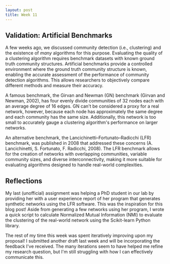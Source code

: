 ```yaml
---
layout: post
title: Week 11
---
```


## Validation: Artificial Benchmarks

A few weeks ago, we discussed community detection (i.e., clustering) and the existence of *many* algorithms for this purpose. Evaluating the quality of a clustering algorithm requires benchmark datasets with known ground truth community structures. Artificial benchmarks provide a controlled environment where the ground truth community structure is known, enabling the accurate assessment of the performance of community detection algorithms. This allows researchers to objectively compare different methods and measure their accuracy.

A famous benchmark, the Girvan and Newman (GN) benchmark (Girvan and Newman, 2002), has four evenly divide communities of 32 nodes each with an average degree of 16 edges. GN can't be considered a proxy for a real network, however, because each node has approximately the same degree and each community has the same size. Additionally, this network is too small to accurately gauge a clustering algorithm's performance on larger networks. 

An alternative benchmark, the Lancichinetti–Fortunato–Radicchi (LFR) benchmark, was published in 2008 that addressed these concerns (A. Lancichinetti, S. Fortunato, F. Radicchi, 2008). The LFR benchmark allows for the creation of networks with overlapping communities, variable community sizes, and diverse interconnectivity, making it more suitable for evaluating algorithms designed to handle real-world complexities.

## Reflections

My last (unofficial) assignment was helping a PhD student in our lab by providing her with a user experience report of her program that generates synthetic networks using the LFR software. This was the inspiration for this blog post! Aside from generating a few networks using her program, I wrote a quick script to calculate Normalized Mutual Information (NMI) to evaluate the clustering of the real-world network using the Scikit-learn Python library. 

The rest of my time this week was spent iteratively improving upon my proposal! I submitted another draft last week and will be incorporating the feedback I've received. The many iterations seem to have helped me refine my research question, but I'm still struggling with how I can effectively communicate this. 


